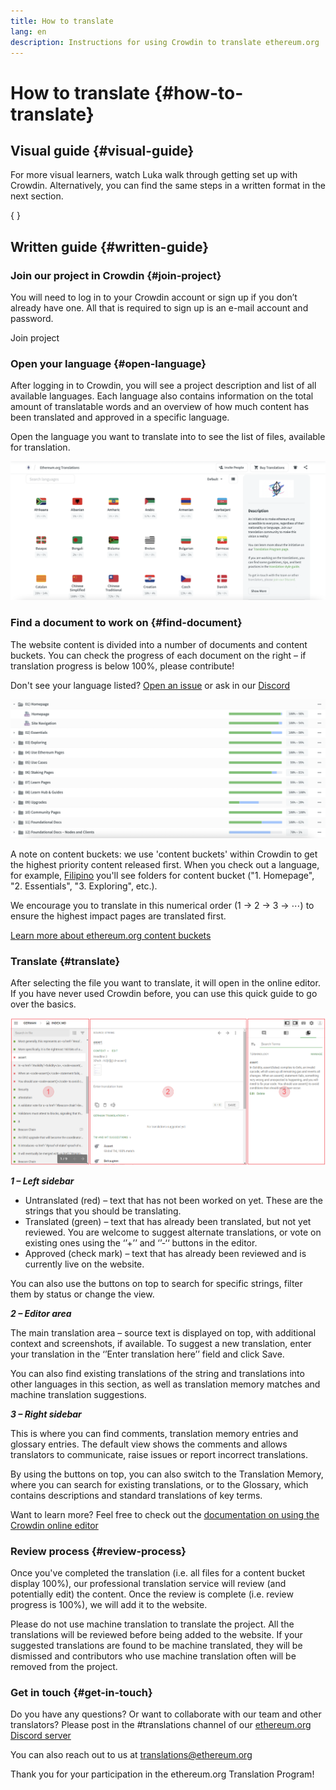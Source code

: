 ```yaml
---
title: How to translate
lang: en
description: Instructions for using Crowdin to translate ethereum.org
---
```


# How to translate \{#how-to-translate}

## Visual guide \{#visual-guide}

For more visual learners, watch Luka walk through getting set up with Crowdin. Alternatively, you can find the same steps in a written format in the next section.

{
	<YouTube id="Ii7bYhanLs4" />
}

## Written guide \{#written-guide}

### Join our project in Crowdin \{#join-project}

You will need to log in to your Crowdin account or sign up if you don’t already have one. All that is required to sign up is an e-mail account and password.

<ButtonLink to="https://crowdin.com/project/ethereum-org/">
  Join project
</ButtonLink>

### Open your language \{#open-language}

After logging in to Crowdin, you will see a project description and list of all available languages.
Each language also contains information on the total amount of translatable words and an overview of how much content has been translated and approved in a specific language.

Open the language you want to translate into to see the list of files, available for translation.

![List of languages in Crowdin](./list-of-languages.png)

### Find a document to work on \{#find-document}

The website content is divided into a number of documents and content buckets. You can check the progress of each document on the right – if translation progress is below 100%, please contribute!

Don't see your language listed? [Open an issue](https://github.com/ethereum/ethereum-org-website/issues/new/choose) or ask in our [Discord](/discord/)

![Translated and untranslated files in Crowdin](./crowdin-files.png)

A note on content buckets: we use 'content buckets' within Crowdin to get the highest priority content released first. When you check out a language, for example, [Filipino](https://crowdin.com/project/ethereum-org/fil#) you'll see folders for content bucket ("1. Homepage", "2. Essentials", "3. Exploring", etc.).

We encourage you to translate in this numerical order (1 → 2 → 3 → ⋯) to ensure the highest impact pages are translated first.

[Learn more about ethereum.org content buckets](/contributing/translation-program/content-buckets/)

### Translate \{#translate}

After selecting the file you want to translate, it will open in the online editor. If you have never used Crowdin before, you can use this quick guide to go over the basics.

![Crowdin online editor](./online-editor.png)

**_1 – Left sidebar_**

- Untranslated (red) – text that has not been worked on yet. These are the strings that you should be translating.
- Translated (green) – text that has already been translated, but not yet reviewed. You are welcome to suggest alternate translations, or vote on existing ones using the ‘’+’’ and ‘’-‘‘ buttons in the editor.
- Approved (check mark) – text that has already been reviewed and is currently live on the website.

You can also use the buttons on top to search for specific strings, filter them by status or change the view.

**_2 – Editor area_**

The main translation area – source text is displayed on top, with additional context and screenshots, if available.
To suggest a new translation, enter your translation in the ‘’Enter translation here’’ field and click Save.

You can also find existing translations of the string and translations into other languages in this section, as well as translation memory matches and machine translation suggestions.

**_3 – Right sidebar_**

This is where you can find comments, translation memory entries and glossary entries. The default view shows the comments and allows translators to communicate, raise issues or report incorrect translations.

By using the buttons on top, you can also switch to the Translation Memory, where you can search for existing translations, or to the Glossary, which contains descriptions and standard translations of key terms.

Want to learn more? Feel free to check out the [documentation on using the Crowdin online editor](https://support.crowdin.com/online-editor/)

### Review process \{#review-process}

Once you've completed the translation (i.e. all files for a content bucket display 100%), our professional translation service will review (and potentially edit) the content. Once the review is complete (i.e. review progress is 100%), we will add it to the website.

<InfoBanner shouldCenter emoji=":warning:">
  Please do not use machine translation to translate the project. All the translations will be reviewed before being added to the website. If your suggested translations are found to be machine translated, they will be dismissed and contributors who use machine translation often will be removed from the project.
</InfoBanner>

### Get in touch \{#get-in-touch}

Do you have any questions? Or want to collaborate with our team and other translators? Please post in the #translations channel of our [ethereum.org Discord server](/discord/)

You can also reach out to us at translations@ethereum.org

Thank you for your participation in the ethereum.org Translation Program!
